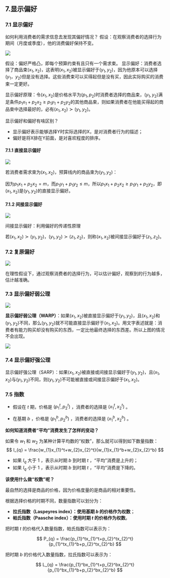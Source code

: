 ## 7.显示偏好

### 7.1 显示偏好

如何利用消费者的需求信息去发现其偏好情况？
假设：在观察消费者的选择行为期间（月度或季度），他的消费偏好保持不变。

![](./images/7-1.jpg)

假设：偏好严格凸，即每个预算约束有且只有一个需求束。
显示偏好：消费者选择了商品束$(x_1,x_2)$，这表明$(x_1,x_2)$被显示偏好于$(y_1,y_2)$，因为他原本可以选择$(y_1，y_2)$但是没有选择。这些消费束可以买得起但是没有买，因此实际购买的消费束一定更好。

显示偏好原理：令$(x_1, x_2)$是价格水平为$(p_1, p_2)$时消费者选择的商品束，$(y_1, y_2)$满足条件$p_1x_1 + p_2x_2 \geq p_1y_1 + p_2y_2$的其他商品束，则如果消费者在他能买得起的商品束中选择最好的，必有$(x_1,x_2) \succ (y_1, y_2)$。

显示偏好和偏好有啥区别？
- 显示偏好表示能够选择Y时实际选择的X，是对消费者行为的描述；
- 偏好是将X排在Y前面，是对喜欢程度的排序。

#### 7.1.1 直接显示偏好

![](./images/7-1.jpg)

若消费者需求束为$(x_1,x_2)$，预算线内的商品束为$(y_1,y_2)$：

因为$p_1x_1+p_2x_2 = m$，而$p_1y_1+p_1y_2 \leq m$，所以$p_1x_1+p_2x_2\geq p_1y_1+p_2y_2$，即$(x_1,x_2)$是$(y_1,y_2)$的直接显示偏好。

#### 7.1.2 间接显示偏好

![](./images/7-2.jpg)

间接显示偏好：利用偏好的传递性原理

若$(x_1,x_2) \succ (y_1,y_2)$，$(y_1,y_2) \succ (z_1,z_2)$，则称$(x_1,x_2)$被间接显示偏好于$(z_1,z_2)$。

### 7.2 复原偏好

![](./images/7-3.jpg)

在理性假设下，通过观察消费者的选择行为，可以估计偏好，观察到的行为越多，估计越准确。

### 7.3 显示偏好弱公理

![](./images/7-4.jpg)

**显示偏好弱公理（WARP）**：如果$(x_1,x_2)$被直接显示偏好于$(y_1,y_2)$，且$(x_1,x_2)$和$(y_1,y_2)$不同，那么$(y_1,y_2)$就不可能直接显示偏好于$(x_1,x_2)$。用文字表述就是：消费者有能力购买却没有购买的东西，一定比他最终选择的东西差。所以上图的情况不会出现。

![](./images/7-5.jpg)

### 7.4 显示偏好强公理

显示偏好强公理（SARP）：如果$(x_1,x_2)$被直接或间接显示偏好于$(y_1,y_2)$，且$(x_1,x_2)$与$(y_1,y_2)$不同，则$(y_1,y_2)$不可能被直接或间接显示偏好于$(x_1,x_2)$。

### 7.5 指数

- 假设在 $t$ 期，价格是 $(p_{1}^t, p_{2}^t)$ ，消费者的选择是 $(x_{1}^t, x_{2}^t)$ 。

- 在基期 $b$ ，价格是 $(p_{1}^b, p_{2}^b)$ ，消费者的选择是 $(x_{1}^b, x_{2}^b)$ 。

**如何知道消费者“平均”消费发生了怎样的变动？**

如果令 $w_1$ 和 $w_2$ 为某种计算平均数的“权数”，那么就可以得到如下数量指数：
$$
I_{q} = \frac{w_{1}x_{1}^t+w_{2}x_{2}^t}{w_{1}x_{1}^b+w_{2}x_{2}^b}
$$

- 如果 $I_{q}$ 大于 1 ，表示从时期 $b$ 到时期 $t$ ，“平均”消费是上升的；
- 如果 $I_{q}$ 小于 1 ，表示从时期 $b$ 到时期 $t$ ，“平均”消费是下降的。

**该使用什么做“权数”呢？**

最自然的选择是商品的价格，因为价格度量的是商品的相对重要性。

根据选择价格的时期不同，数量指数可以划分为：

- **拉氏指数（Laspeyres index）：使用基期 $b$ 的价格作为权数**；
- **帕氏指数（Paasche index）：使用时期 $t$ 的价格作为权数**。

把时期 $t$ 的价格代入数量指数，帕氏指数可以表示为：

$$
P_{q} = \frac{p_{1}^tx_{1}^t+p_{2}^tx_{2}^t}{p_{1}^tx_{1}^b+p_{2}^tx_{2}^b}
$$

把时期 $b$ 的价格代入数量指数，拉氏指数可以表示为：

$$
L_{q} = \frac{p_{1}^bx_{1}^t+p_{2}^bx_{2}^t}{p_{1}^bx_{1}^b+p_{2}^bx_{2}^b}
$$

